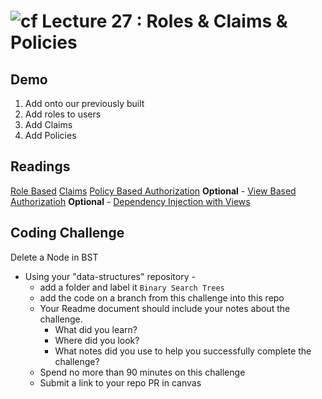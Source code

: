 ![cf](http://i.imgur.com/7v5ASc8.png) Lecture 27 : Roles & Claims & Policies
=====================================
## Demo
1. Add onto our previously built 
2. Add roles to users
3. Add Claims
4. Add Policies

## Readings
[Role Based](https://docs.microsoft.com/en-us/aspnet/core/security/authorization/roles)
[Claims](https://docs.microsoft.com/en-us/aspnet/core/security/authorization/claims)
[Policy Based Authorization](https://docs.microsoft.com/en-us/aspnet/core/security/authorization/policies)
**Optional** - [View Based Authorizatioh](https://docs.microsoft.com/en-us/aspnet/core/security/authorization/views?tabs=aspnetcore2x)
**Optional** - [Dependency Injection with Views](http://www.davidhayden.me/blog/asp-net-mvc-6-view-injection-using-inject)


## Coding Challenge
Delete a Node in BST

- Using your "data-structures" repository -
  - add a folder and label it `Binary Search Trees`
  - add the code on a branch from this challenge into this repo
  - Your Readme document should include your notes about the challenge.
	- What did you learn?
	- Where did you look?
	- What notes did you use to help you successfully complete the challenge?
  - Spend no more than 90 minutes on this challenge
  - Submit a link to your repo PR in canvas